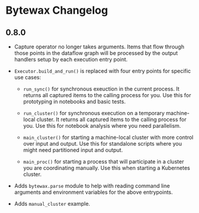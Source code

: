 # Bytewax Changelog

## 0.8.0

- Capture operator no longer takes arguments. Items that flow through
  those points in the dataflow graph will be processed by the output
  handlers setup by each execution entry point.

- `Executor.build_and_run()` is replaced with four entry points for
  specific use cases:
  
  - `run_sync()` for synchronous exeuction in the current process. It
    returns all captured items to the calling process for you. Use
    this for prototyping in notebooks and basic tests.
  
  - `run_cluster()` for synchronous execution on a temporary
    machine-local cluster. It returns all captured items to the
    calling process for you. Use this for notebook analysis where you
    need parallelism.
    
  - `main_cluster()` for starting a machine-local cluster with more
    control over input and output. Use this for standalone scripts
    where you might need partitioned input and output.
  
  - `main_proc()` for starting a process that will participate in a
    cluster you are coordinating manually. Use this when starting a
    Kubernetes cluster.
  
- Adds `bytewax.parse` module to help with reading command line
  arguments and environment variables for the above entrypoints.
  
- Adds `manual_cluster` example.
